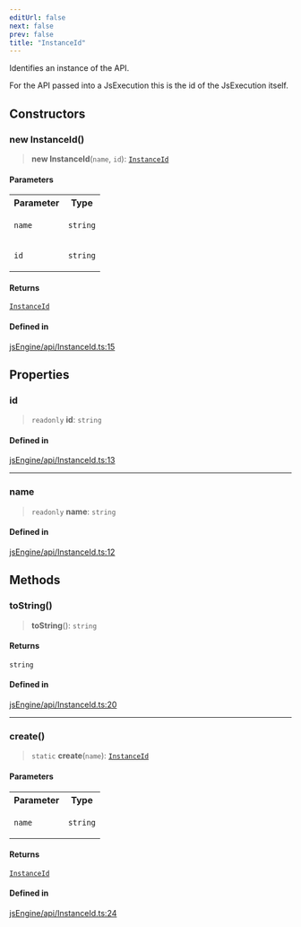 ```yaml
---
editUrl: false
next: false
prev: false
title: "InstanceId"
---
```


Identifies an instance of the API.

For the API passed into a JsExecution this is the id of the JsExecution itself.

## Constructors

### new InstanceId()

> **new InstanceId**(`name`, `id`): [`InstanceId`](/obsidian-js-engine-plugin-docs/api/classes/instanceid/)

#### Parameters

<table>
<tr>
<th>Parameter</th>
<th>Type</th>
</tr>
<tr>
<td>

`name`

</td>
<td>

`string`

</td>
</tr>
<tr>
<td>

`id`

</td>
<td>

`string`

</td>
</tr>
</table>

#### Returns

[`InstanceId`](/obsidian-js-engine-plugin-docs/api/classes/instanceid/)

#### Defined in

[jsEngine/api/InstanceId.ts:15](https://github.com/mProjectsCode/obsidian-js-engine-plugin/blob/c8107c135035ea9518f13c9859a322a46eebe15e/jsEngine/api/InstanceId.ts#L15)

## Properties

### id

> `readonly` **id**: `string`

#### Defined in

[jsEngine/api/InstanceId.ts:13](https://github.com/mProjectsCode/obsidian-js-engine-plugin/blob/c8107c135035ea9518f13c9859a322a46eebe15e/jsEngine/api/InstanceId.ts#L13)

***

### name

> `readonly` **name**: `string`

#### Defined in

[jsEngine/api/InstanceId.ts:12](https://github.com/mProjectsCode/obsidian-js-engine-plugin/blob/c8107c135035ea9518f13c9859a322a46eebe15e/jsEngine/api/InstanceId.ts#L12)

## Methods

### toString()

> **toString**(): `string`

#### Returns

`string`

#### Defined in

[jsEngine/api/InstanceId.ts:20](https://github.com/mProjectsCode/obsidian-js-engine-plugin/blob/c8107c135035ea9518f13c9859a322a46eebe15e/jsEngine/api/InstanceId.ts#L20)

***

### create()

> `static` **create**(`name`): [`InstanceId`](/obsidian-js-engine-plugin-docs/api/classes/instanceid/)

#### Parameters

<table>
<tr>
<th>Parameter</th>
<th>Type</th>
</tr>
<tr>
<td>

`name`

</td>
<td>

`string`

</td>
</tr>
</table>

#### Returns

[`InstanceId`](/obsidian-js-engine-plugin-docs/api/classes/instanceid/)

#### Defined in

[jsEngine/api/InstanceId.ts:24](https://github.com/mProjectsCode/obsidian-js-engine-plugin/blob/c8107c135035ea9518f13c9859a322a46eebe15e/jsEngine/api/InstanceId.ts#L24)
